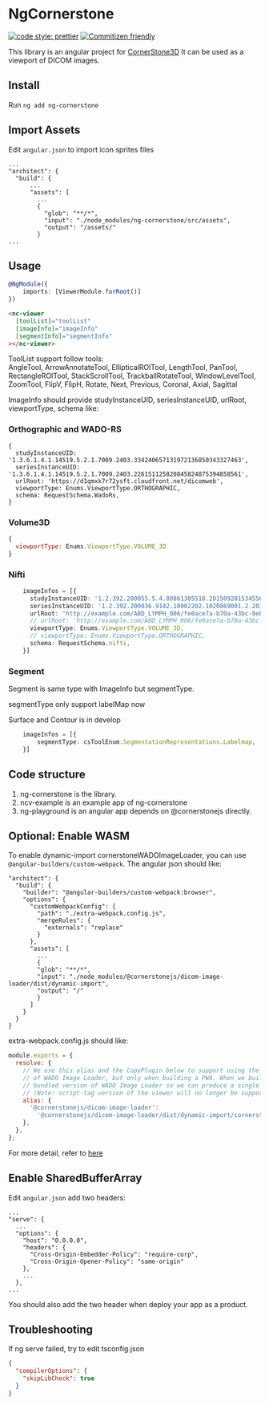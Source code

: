 # NgCornerstone

[![code style: prettier](https://img.shields.io/badge/code_style-prettier-ff69b4.svg?style=flat-square)](https://github.com/prettier/prettier)
[![Commitizen friendly](https://img.shields.io/badge/commitizen-friendly-brightgreen.svg)](http://commitizen.github.io/cz-cli/)

This library is an angular project for [CornerStone3D](https://www.cornerstonejs.org/)
It can be used as a viewport of DICOM images.

## Install

Run `ng add ng-cornerstone`

## Import Assets

Edit `angular.json` to import icon sprites files

```
...
"architect": {
  "build": {
      ...
      "assets": [
        ...
        {
          "glob": "**/*",
          "input": "./node_modules/ng-cornerstone/src/assets",
          "output": "/assets/"
        }
...
```

## Usage

```ts
@NgModule({
    imports: [ViewerModule.forRoot()]
})
```

```html
<nc-viewer
  [toolList]="toolList"
  [imageInfo]="imageInfo"
  [segmentInfo]="segmentInfo"
></nc-viewer>
```

ToolList support follow tools:  
AngleTool,
ArrowAnnotateTool,
EllipticalROITool,
LengthTool,
PanTool,
RectangleROITool,
StackScrollTool,
TrackballRotateTool,
WindowLevelTool,
ZoomTool, FlipV, FlipH,
Rotate, Next, Previous, Coronal, Axial, Sagittal

ImageInfo should provide studyInstanceUID, seriesInstanceUID, urlRoot, viewportType, schema
like:
### Orthographic and WADO-RS
```
{
  studyInstanceUID: '1.3.6.1.4.1.14519.5.2.1.7009.2403.334240657131972136850343327463',
  seriesInstanceUID: '1.3.6.1.4.1.14519.5.2.1.7009.2403.226151125820845824875394858561',
  urlRoot: 'https://d1qmxk7r72ysft.cloudfront.net/dicomweb',
  viewportType: Enums.ViewportType.ORTHOGRAPHIC,
  schema: RequestSchema.WadoRs,
}
```

### Volume3D
```js
{
  viewportType: Enums.ViewportType.VOLUME_3D
}
```

### Nifti 
```ts
    imageInfos = [{
      studyInstanceUID: '1.2.392.200055.5.4.80861305518.20150928153455671288',
      seriesInstanceUID: '1.2.392.200036.9142.10002202.1020869001.2.20150928174647.30151',
      urlRoot: 'http://example.com/ABD_LYMPH_006/fe0ace7a-b70a-43bc-9eb0-52359b4d2241/Images/ABD_LYMPH_006.nii',
      // urlRoot: 'http://example.com/ABD_LYMPH_006/fe0ace7a-b70a-43bc-9eb0-52359b4d2241/Images/ABD_LYMPH_006.nii.gz',
      viewportType: Enums.ViewportType.VOLUME_3D,
      // viewportType: Enums.ViewportType.ORTHOGRAPHIC,
      schema: RequestSchema.nifti,
    }]
```

### Segment
Segment is same type with ImageInfo but segmentType.

segmentType only support labelMap now

Surface and Contour is in develop
```ts
    imageInfos = [{
        segmentType: csToolEnum.SegmentationRepresentations.Labelmap,
    }]
```

## Code structure

1. ng-cornerstone is the library.
2. ncv-example is an example app of ng-cornerstone
3. ng-playground is an angular app depends on @cornerstonejs directly.

## Optional: Enable WASM

To enable dynamic-import cornerstoneWADOImageLoader, you can use `@angular-builders/custom-webpack`.
The angular json should like:

```
"architect": {
  "build": {
    "builder": "@angular-builders/custom-webpack:browser",
    "options": {
      "customWebpackConfig": {
        "path": "./extra-webpack.config.js",
        "mergeRules": {
          "externals": "replace"
        }
      },
      "assets": [
        ...
        {
        "glob": "**/*",
        "input": "./node_modules/@cornerstonejs/dicom-image-loader/dist/dynamic-import",
        "output": "/"
        }
      ]
    }
  }
}
```

extra-webpack.config.js should like:

```js
module.exports = {
  resolve: {
    // We use this alias and the CopyPlugin below to support using the dynamic-import version
    // of WADO Image Loader, but only when building a PWA. When we build a package, we must use the
    // bundled version of WADO Image Loader so we can produce a single file for the viewer.
    // (Note: script-tag version of the viewer will no longer be supported in OHIF v3)
    alias: {
      '@cornerstonejs/dicom-image-loader':
        '@cornerstonejs/dicom-image-loader/dist/dynamic-import/cornerstoneDICOMImageLoader.min.js',
    },
  },
};
```

For more detail, refer to [here](https://github.com/cornerstonejs/cornerstoneWADOImageLoader#upgrade-to-cwil-v4x)

## Enable SharedBufferArray

Edit `angular.json` add two headers:

```
...
"serve": {
  ...
  "options": {
    "host": "0.0.0.0",
    "headers": {
      "Cross-Origin-Embedder-Policy": "require-corp",
      "Cross-Origin-Opener-Policy": "same-origin"
    },
    ...
  },
...

```

You should also add the two header when deploy your app as a product.

## Troubleshooting

If ng serve failed, try to edit tsconfig.json

```json
{
  "compilerOptions": {
    "skipLibCheck": true
  }
}
```
